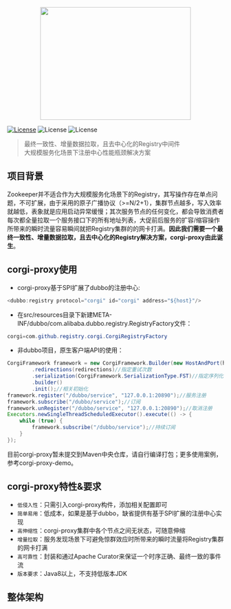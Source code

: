 <div align=center><img width="350" height="262" src="https://github.com/gaoxianglong/corgi-proxy/blob/master/resources/imgs/corgi-logo.jpeg"/></div>

[![License](https://img.shields.io/badge/license-Apache%202-4EB1BA.svg)](https://www.apache.org/licenses/LICENSE-2.0.html) ![License](https://img.shields.io/badge/build-passing-brightgreen.svg) ![License](https://img.shields.io/badge/version-0.1--SNAPSHOT-blue.svg)
> 最终一致性、增量数据拉取，且去中心化的Registry中间件<br/>
> 大规模服务化场景下注册中心性能瓶颈解决方案<br/>
## 项目背景
Zookeeper并不适合作为大规模服务化场景下的Registry，其写操作存在单点问题，不可扩展，由于采用的原子广播协议（>=N/2+1），集群节点越多，写入效率就越低，表象就是应用启动异常缓慢；其次服务节点的任何变化，都会导致消费者每次都全量拉取一个服务接口下的所有地址列表，大促前后服务的扩容/缩容操作所带来的瞬时流量容易瞬间就把Registry集群的的网卡打满。**因此我们需要一个最终一致性、增量数据拉取，且去中心化的Registry解决方案，corgi-proxy由此诞生**。

## corgi-proxy使用
- corgi-proxy基于SPI扩展了dubbo的注册中心:
```java
<dubbo:registry protocol="corgi" id="corgi" address="${host}"/>
```
- 在src/resources目录下新建META-INF/dubbo/com.alibaba.dubbo.registry.RegistryFactory文件：
```java
corgi=com.github.registry.corgi.CorgiRegistryFactory
```
- 非dubbo项目，原生客户端API的使用：
```java
CorgiFramework framework = new CorgiFramework.Builder(new HostAndPort(hostName, port))//绑定host和port
        .redirections(redirections)//指定重试次数
        .serialization(CorgiFramework.SerializationType.FST)//指定序列化协议
        .builder()
        .init();//相关初始化
framework.register("/dubbo/service", "127.0.0.1:20890");//服务注册
framework.subscribe("/dubbo/service");//订阅
framework.unRegister("/dubbo/service", "127.0.0.1:20890");//取消注册
Executors.newSingleThreadScheduledExecutor().execute(() -> {
    while (true) {
        framework.subscribe("/dubbo/service");//持续订阅
    }
});
```
目前corgi-proxy暂未提交到Maven中央仓库，请自行编译打包；更多使用案例，参考corgi-proxy-demo。

## corgi-proxy特性&要求
- `低侵入性`：只需引入corgi-proxy构件，添加相关配置即可
- `简单易用`：低成本，如果是基于dubbo，缺省提供有基于SPI扩展的注册中心实现
- `高伸缩性`：corgi-proxy集群中各个节点之间无状态，可随意伸缩
- `增量拉取`：服务发现场景下可避免惊群效应时所带来的瞬时流量将Registry集群的网卡打满
- `高可靠性`：封装和通过Apache Curator来保证一个时序正确、最终一致的事件流
- `版本要求`：Java8以上，不支持低版本JDK

## 整体架构
